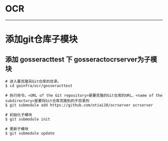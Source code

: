 # OCR
---



# 添加git仓库子模块
## 添加 gosseracttest 下 gosseractocrserver为子模块
```
# 进入要克隆另Git仓库的目录。
$ cd goinfra/ocr/gosseracttest

# 执行命令。<URL of the Git repository>是要克隆的Git仓库的URL，<name of the subdirectory>是要将Git仓库克隆到的子目录的
$ git submodule add https://github.com/otiai10/ocrserver ocrserver

# 初始化子模块
$ git submodule init

# 更新子模块
$ git submodule update
```